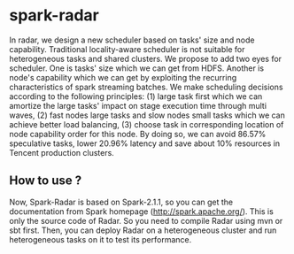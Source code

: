 # spark-radar
In radar, we design a new scheduler based on tasks' size and node capability. Traditional locality-aware scheduler is not suitable for heterogeneous tasks and shared clusters. We propose to add two eyes for scheduler. One is tasks' size which we can get from HDFS. Another is node's capability which we can get by exploiting the recurring characteristics of spark streaming batches. We make scheduling decisions according to the following principles: (1) large task first which we can amortize the large tasks' impact on stage execution time through multi waves, (2) fast nodes large tasks and slow nodes small tasks which we can achieve better load balancing, (3) choose task in corresponding location of node capability order for this node. By doing so, we can avoid 86.57% speculative tasks, lower 20.96% latency and save about 10% resources in Tencent production clusters.

## How to use ?

Now, Spark-Radar is based on Spark-2.1.1, so you can get the documentation from Spark homepage (http://spark.apache.org/). This is only the source code of Radar. So you need to compile Radar using mvn or sbt first. Then, you can deploy Radar on a heterogeneous cluster and run heterogeneous tasks on it to test its performance.
